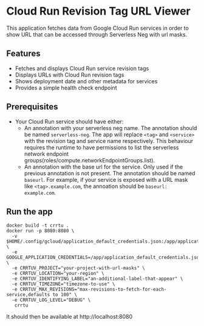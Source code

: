 # Cloud Run Revision Tag URL Viewer

This application fetches data from Google Cloud Run services in order to show URL that can be accessed through Serverless Neg with url masks.

## Features

- Fetches and displays Cloud Run service revision tags
- Displays URLs with Cloud Run revision tags
- Shows deployment date and other metadata for services
- Provides a simple health check endpoint

## Prerequisites

- Your Cloud Run service should have either:
  - An annotation with your serverless neg name. The annotation should be named `serverless-neg`. The app will replace `<tag>` and `<service>` with the revision tag and service name respectively. This behaviour requires the runtime to have permissions to list the serverless network endpoint groups(roles/compute.networkEndpointGroups.list).
  - An annotation with the base url for the service. Only used if the previous annotation is not present. The annotation should be named `baseurl`. For example, if your service is exposed with a URL mask like `<tag>.example.com`, the annoation should be `baseurl: example.com`.

## Run the app

```shell
docker build -t crrtu .
docker run -p 8080:8080 \
  -v $HOME/.config/gcloud/application_default_credentials.json:/app/application_default_credentials.json \
  -e GOOGLE_APPLICATION_CREDENTIALS=/app/application_default_credentials.json \
  -e CRRTUV_PROJECT="your-project-with-url-masks" \
  -e CRRTUV_LOCATION="your-region" \
  -e CRRTUV_IDENTIFYING_LABEL="an-additional-label-that-appear" \
  -e CRRTUV_TIMEZONE="timezone-to-use" \
  -e CRRTUV_MAX_REVISIONS="max-revisions-to-fetch-for-each-service,defaults to 100" \
  -e CRRTUV_LOG_LEVEL="DEBUG" \
   crrtu
```

It should then be available at http://localhost:8080